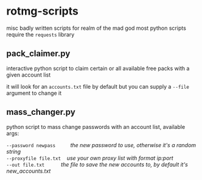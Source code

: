 # rotmg-scripts
misc badly written scripts for realm of the mad god
most python scripts require the `requests` library

## pack_claimer.py

interactive python script to claim certain or all available free packs with a given account list

it will look for an `accounts.txt` file by default but you can supply a `--file` argument to change it


## mass_changer.py

python script to mass change passwords with an account list, available args:

`--password newpass`&nbsp;&nbsp;&nbsp;&nbsp;&nbsp;&nbsp;&nbsp;&nbsp;&nbsp; *the new password to use, otherwise it's a random string*   
`--proxyfile file.txt`&nbsp;&nbsp;&nbsp; *use your own proxy list with format ip:port*  
`--out file.txt`&nbsp;&nbsp;&nbsp;&nbsp;&nbsp;&nbsp;&nbsp;&nbsp;&nbsp;&nbsp; *the file to save the new accounts to, by default it's new_accounts.txt*
